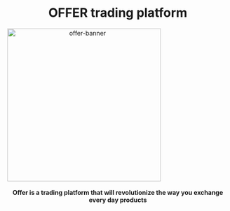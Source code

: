 <h1 align="center"><strong>OFFER trading platform</strong></h1>

<div align="center" style="max-width:350px !important;">
    <a href="imglink" target="_blank">
        <img width="350px" src="https://cdn-icons-png.flaticon.com/512/1969/1969111.png" alt="offer-banner" align="center" />
    </a>
</div>

<br/>

<div align="center"><strong>
	Offer is a trading platform that will revolutionize the way you exchange every day products
</strong></div>
<br />
